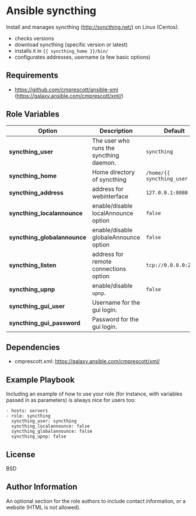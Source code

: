Ansible syncthing
=========

Install and manages syncthing (http://syncthing.net/) on Linux (Centos).

* checks versions
* download syncthing (specific version or latest)
* installs it in `{{ syncthing_home }}/bin/`
* configurates addresses, username (a few basic options)


Requirements
------------
 * https://github.com/cmprescott/ansible-xml (https://galaxy.ansible.com/cmprescott/xml/)

Role Variables
--------------

| Option                       | Description                                   | Default           |
| ---------------------------- | --------------------------------------------- | ----------------- |
| **syncthing_user**           | The user who runs the syncthing daemon.       | `syncthing`
| **syncthing_home**           | Home directory of syncthing                   | `/home/{{ syncthing_user }}`
| **syncthing_address**        | address for webinterface                      | `127.0.0.1:8080`
| **syncthing_localannounce**  | enable/disable localAnnounce option           | `false`
| **syncthing_globalannounce** | enable/disable globaleAnnounce option         | `false`
| **syncthing_listen**         | address for remote connections option         | `tcp://0.0.0.0:22000`
| **syncthing_upnp**           | enable/disable `upnp`.                        | `false`
| **syncthing_gui_user**       | Username for the gui login.                   | 
| **syncthing_gui_password**   | Password for the gui login.                   | 


Dependencies
------------

 * cmprescott.xml: https://galaxy.ansible.com/cmprescott/xml/

Example Playbook
----------------

Including an example of how to use your role (for instance, with variables passed in as parameters) is always nice for users too:

    - hosts: servers
    - role: syncthing
      syncthing_user: syncthing
      syncthing_localannounce: false
      syncthing_globalannounce: false
      syncthing_upnp: false

License
-------

BSD

Author Information
------------------

An optional section for the role authors to include contact information, or a website (HTML is not allowed).